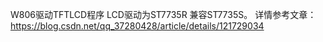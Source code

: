 W806驱动TFTLCD程序 LCD驱动为ST7735R 兼容ST7735S。 
详情参考文章： https://blog.csdn.net/qq_37280428/article/details/121729034